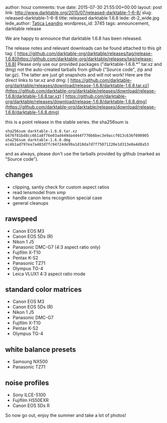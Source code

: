 author: houz
comments: true
date: 2015-07-30 21:55:00+00:00
layout: post
link: http://www.darktable.org/2015/07/released-darktable-1-6-8/
slug: released-darktable-1-6-8
title: released darktable 1.6.8
lede: dt-2_wide.jpg
lede_author: <a href="https://tatica.org/en/">Tatica Leandro</a>
wordpress_id: 3745
tags: announcement, darktable release

We are happy to announce that darktable 1.6.8 has been released.

The release notes and relevant downloads can be found attached to this git tag:
[ https://github.com/darktable-org/darktable/releases/tag/release-1.6.8](https://github.com/darktable-org/darktable/releases/tag/release-1.6.8)
Please only use our provided packages ("darktable-1.6.8.*" tar.xz and dmg) not the auto-created tarballs from github ("Source code", zip and tar.gz). The latter are just git snapshots and will not work! Here are the direct links to tar.xz and dmg:
[ https://github.com/darktable-org/darktable/releases/download/release-1.6.8/darktable-1.6.8.tar.xz](https://github.com/darktable-org/darktable/releases/download/release-1.6.8/darktable-1.6.8.tar.xz)
[ https://github.com/darktable-org/darktable/releases/download/release-1.6.8/darktable-1.6.8.dmg](https://github.com/darktable-org/darktable/releases/download/release-1.6.8/darktable-1.6.8.dmg)

this is a point release in the stable series. the sha256sum is

    sha256sum darktable-1.6.8.tar.xz
    b676f81bd8cc661a8f76e03ad449da4444f770b6bec3e9accf013c636f690905
    sha256sum darktable-1.6.8.dmg
    ec4b1ad797ea7a483d7fc94724de99a1d18da7d7f75071220e1d313e0a4d8a53

and as always, please don't use the tarballs provided by github (marked as "Source code").

## changes

* clipping, santiy check for custom aspect ratios
* read lensmodel from xmp
* handle canon lens recognition special case
* general cleanups

## rawspeed

* Canon EOS M3
* Canon EOS 5Ds (R)
* Nikon 1 J5
* Panasonic DMC-G7 (4:3 aspect ratio only)
* Fujifilm X-T10
* Pentax K-S2
* Panasonic TZ71
* Olympus TG-4
* Leica VLUX1 4:3 aspect ratio mode

## standard color matrices

* Canon EOS M3
* Canon EOS 5Ds (R)
* Nikon 1 J5
* Panasonic DMC-G7
* Fujifilm X-T10
* Pentax K-S2
* Olympus TG-4

## white balance presets

* Samsung NX500
* Panasonic TZ71

## noise profiles

* Sony ILCE-5100
* Fujifilm HS50EXR
* Canon EOS 5Ds R

So now go out, enjoy the summer and take a lot of photos!
